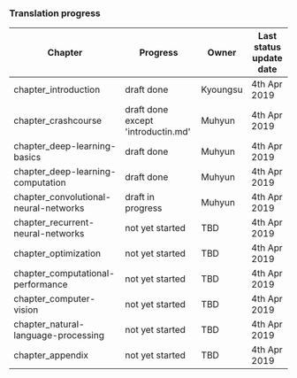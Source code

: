 ### Translation progress


| Chapter              | Progress | Owner | Last status update date |
| -------------------- | -------- | ----- | --- |
| chapter_introduction | draft done | Kyoungsu | 4th Apr 2019 |
| chapter_crashcourse | draft done except 'introductin.md' | Muhyun | 4th Apr 2019 |
| chapter_deep-learning-basics | draft done | Muhyun | 4th Apr 2019 |
| chapter_deep-learning-computation | draft done | Muhyun | 4th Apr 2019 |
| chapter_convolutional-neural-networks | draft in progress | Muhyun |4th Apr 2019|
| chapter_recurrent-neural-networks | not yet started | TBD |4th Apr 2019|
| chapter_optimization |not yet started|TBD|4th Apr 2019|
| chapter_computational-performance |not yet started|TBD|4th Apr 2019|
| chapter_computer-vision |not yet started|TBD|4th Apr 2019|
| chapter_natural-language-processing |not yet started|TBD|4th Apr 2019|
| chapter_appendix |not yet started|TBD|4th Apr 2019|

